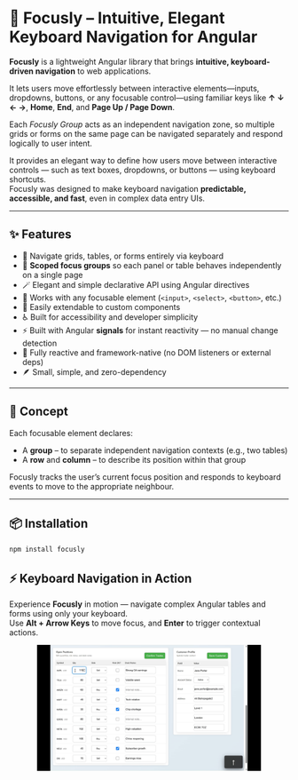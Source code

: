 # 🎯 Focusly – Intuitive, Elegant Keyboard Navigation for Angular

**Focusly** is a lightweight Angular library that brings **intuitive, keyboard-driven navigation** to web applications.

It lets users move effortlessly between interactive elements—inputs, dropdowns, buttons, or any focusable control—using familiar keys like **↑ ↓ ← →**, **Home**, **End**, and **Page Up / Page Down**.

Each *Focusly Group* acts as an independent navigation zone, so multiple grids or forms on the same page can be navigated separately and respond logically to user intent.

It provides an elegant way to define how users move between interactive controls — such as text boxes, dropdowns, or buttons — using keyboard shortcuts.  
Focusly was designed to make keyboard navigation **predictable, accessible, and fast**, even in complex data entry UIs.

---

## ✨ Features

- 🚀 Navigate grids, tables, or forms entirely via keyboard 
- 🎯 **Scoped focus groups** so each panel or table behaves independently on a single page
- 🪄 Elegant and simple declarative API using Angular directives  
- 🧩 Works with any focusable element (`<input>`, `<select>`, `<button>`, etc.)  
- 🧠 Easily extendable to custom components 
- ♿ Built for accessibility and developer simplicity
- ⚡ Built with Angular **signals** for instant reactivity — no manual change detection
- 🔄 Fully reactive and framework-native (no DOM listeners or external deps)
- 🪶 Small, simple, and zero-dependency

---

## 🧠 Concept

Each focusable element declares:
- A **group** – to separate independent navigation contexts (e.g., two tables)
- A **row** and **column** – to describe its position within that group

Focusly tracks the user’s current focus position and responds to keyboard events to move to the appropriate neighbour.

---

## 📦 Installation

```bash
npm install focusly
```

## ⚡ Keyboard Navigation in Action

Experience **Focusly** in motion — navigate complex Angular tables and forms using only your keyboard.  
Use **Alt + Arrow Keys** to move focus, and **Enter** to trigger contextual actions.

<p align="center">
  <img src="./focusly/projects/focusly-demo-app/docs/focusly-demo.gif" alt="Focusly demo" width="80%"/>
</p>

